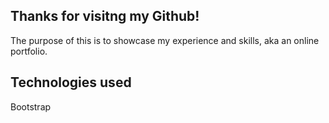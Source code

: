 
## Thanks for visitng my Github!

The purpose of this is to showcase my experience and skills, aka an online portfolio.

## Technologies used

Bootstrap
